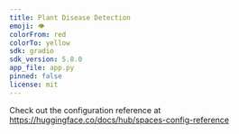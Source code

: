 ```yaml
---
title: Plant Disease Detection
emoji: 👁
colorFrom: red
colorTo: yellow
sdk: gradio
sdk_version: 5.8.0
app_file: app.py
pinned: false
license: mit
---
```


Check out the configuration reference at https://huggingface.co/docs/hub/spaces-config-reference

